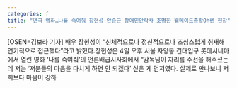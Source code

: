 ```yaml
---
categories: f
title: "연극→영화…나를 죽여줘 장현성·안승균 장애인안락사 조명한 웰메이드종합Oh쎈 현장"
---
```

[OSEN=김보라 기자] 배우 장현성이 “신체적으로나 정신적으로나 조심스럽게 취재해 연기적으로 접근했다”라고 밝혔다.장현성은 4일 오후 서울 자양동 건대입구 롯데시네마에서 열린 영화 ‘나를 죽여줘’의 언론배급시사회에서 “감독님이 자리를 주선을 해주셨는데 저는 ‘저분들의 마음을 다치게 하면 안 되겠다’ 싶은 게 먼저였다. 실제로 만나보니 저희보다 마음이 강하